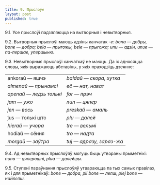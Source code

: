 ```yaml
---
title: 9. Прыслоўе
layout: post
published: true
---
```



9.1. Усе прыслоўі падзяляюцца на вытворныя і невытворныя.

9.2. Вытворныя прыслоўі маюць адзіны канчатак *-e: bona* —
*добры, bone* — *добра; bela* — *прыгожы, bele* — *прыгожа; unu* —
*адзін, unue* — *па-першае, упершыню.*

9.3. Невытворныя прыслоўі канчаткаў не маюць. Да іх адносяцца словы,
якія выражаюць абставіны, у якіх праходзіць дзеянне:

|                           |                            |
| ------------------------- | -------------------------- |
| ankoraŭ — яшчэ            | *baldaŭ* — *скора, хутка*  |
| *almenaŭ* — *прынамсі*    | *eĉ* — *нат, нават*        |
| *apenaŭ* — *ледзь толькі* | *for* — *прэч*             |
| *jam* — *ужо*             | *nun* — *цяпер*            |
| *jen* — *вось*            | *preskaŭ* — *амаль*        |
| ĵus — толькі што          | *plu* — *далей*            |
| *hieraŭ* — *учора*        | *tre* — *вельмі*           |
| hodiaŭ — сёння            | *tro* — *надта*            |
| *morgaŭ* — *заўтра*       | *tuj* — *адразу, зараз-жа* |

9.4. Ад невытворных прыслоўяў могуць быць утвораны прыметнікі:
*nuna* — *цяперашні, plua* — *далейшы.*

9.5. Ступені параўнання прыслоўяў утвараюцца па тых самых правілах, як
і для прыметнікаў: *bone* — *добра, pli bone* — *лепш, plej bone* —
*найлепш.*
